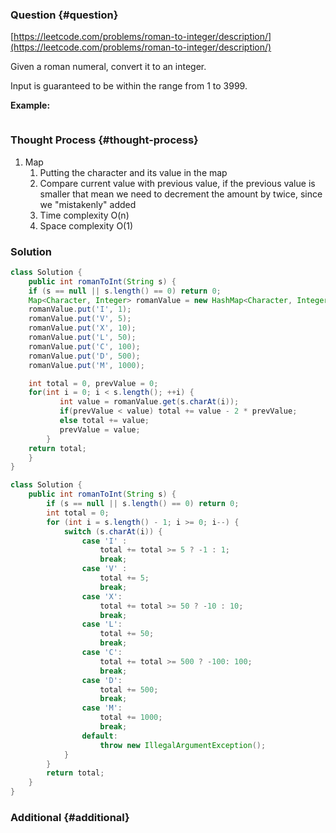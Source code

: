 ### Question {#question}

[https://leetcode.com/problems/roman-to-integer/description/](https://leetcode.com/problems/roman-to-integer/description/)

Given a roman numeral, convert it to an integer.

Input is guaranteed to be within the range from 1 to 3999.

**Example:**

```

```

### Thought Process {#thought-process}

1. Map
   1. Putting the character and its value in the map
   2. Compare current value with previous value, if the previous value is smaller that mean we need to decrement the amount by twice, since we "mistakenly" added
   3. Time complexity O\(n\)
   4. Space complexity O\(1\)

### Solution

```java
class Solution {
    public int romanToInt(String s) {
    if (s == null || s.length() == 0) return 0;
    Map<Character, Integer> romanValue = new HashMap<Character, Integer>();
    romanValue.put('I', 1);
    romanValue.put('V', 5);
    romanValue.put('X', 10);
    romanValue.put('L', 50);
    romanValue.put('C', 100);
    romanValue.put('D', 500);
    romanValue.put('M', 1000);

    int total = 0, prevValue = 0;
    for(int i = 0; i < s.length(); ++i) {
           int value = romanValue.get(s.charAt(i));
           if(prevValue < value) total += value - 2 * prevValue;
           else total += value;
           prevValue = value;
        }
    return total;
    }
}
```

```java
class Solution {
    public int romanToInt(String s) {
        if (s == null || s.length() == 0) return 0;
        int total = 0;
        for (int i = s.length() - 1; i >= 0; i--) {
            switch (s.charAt(i)) {
                case 'I' :
                    total += total >= 5 ? -1 : 1;
                    break;
                case 'V' :
                    total += 5;
                    break;
                case 'X':
                    total += total >= 50 ? -10 : 10;
                    break;
                case 'L':
                    total += 50;
                    break;
                case 'C':
                    total += total >= 500 ? -100: 100;
                    break;
                case 'D':
                    total += 500;
                    break;
                case 'M':
                    total += 1000;
                    break;
                default:
                    throw new IllegalArgumentException();
            }
        }
        return total;
    }
}
```

### Additional {#additional}



